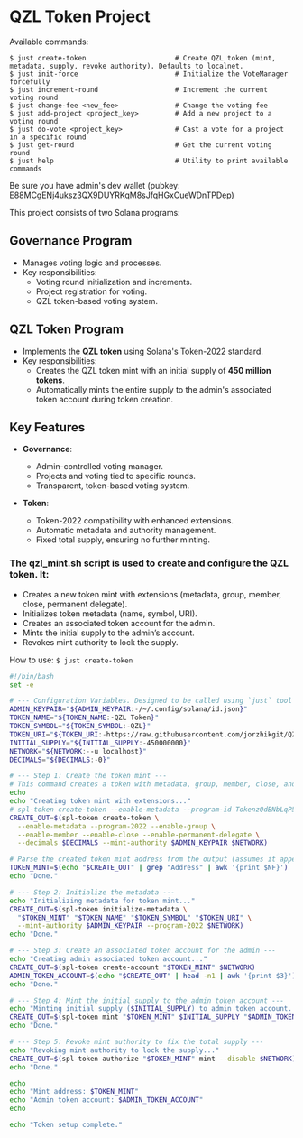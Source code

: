 # QZL Token Project

Available commands:
```shell
$ just create-token                      # Create QZL token (mint, metadata, supply, revoke authority). Defaults to localnet.
$ just init-force                        # Initialize the VoteManager forcefully
$ just increment-round                   # Increment the current voting round
$ just change-fee <new_fee>              # Change the voting fee
$ just add-project <project_key>         # Add a new project to a voting round
$ just do-vote <project_key>             # Cast a vote for a project in a specific round
$ just get-round                         # Get the current voting round
$ just help                              # Utility to print available commands
```
Be sure you have admin's dev wallet (pubkey: E88MCgENj4uksz3QX9DUYRKqM8sJfqHGxCueWDnTPDep)

This project consists of two Solana programs:

## Governance Program
- Manages voting logic and processes.
- Key responsibilities:
  - Voting round initialization and increments.
  - Project registration for voting.
  - QZL token-based voting system.

## QZL Token Program
- Implements the **QZL token** using Solana's Token-2022 standard.
- Key responsibilities:
  - Creates the QZL token mint with an initial supply of **450 million tokens**.
  - Automatically mints the entire supply to the admin's associated token account during token creation.

## Key Features
- **Governance**:
  - Admin-controlled voting manager.
  - Projects and voting tied to specific rounds.
  - Transparent, token-based voting system.
  
- **Token**:
  - Token-2022 compatibility with enhanced extensions.
  - Automatic metadata and authority management.
  - Fixed total supply, ensuring no further minting.

### The qzl_mint.sh script is used to create and configure the QZL token. It:
  - Creates a new token mint with extensions (metadata, group, member, close, permanent delegate).
  - Initializes token metadata (name, symbol, URI).
  -	Creates an associated token account for the admin.
  -	Mints the initial supply to the admin’s account.
  -	Revokes mint authority to lock the supply.

How to use: `$ just create-token`

```bash
#!/bin/bash
set -e

# --- Configuration Variables. Designed to be called using `just` tool ---
ADMIN_KEYPAIR="${ADMIN_KEYPAIR:-/~/.config/solana/id.json}"
TOKEN_NAME="${TOKEN_NAME:-QZL Token}"
TOKEN_SYMBOL="${TOKEN_SYMBOL:-QZL}"
TOKEN_URI="${TOKEN_URI:-https://raw.githubusercontent.com/jorzhikgit/QZL/main/metadata.json}"
INITIAL_SUPPLY="${INITIAL_SUPPLY:-450000000}"
NETWORK="${NETWORK:--u localhost}"
DECIMALS="${DECIMALS:-0}"

# --- Step 1: Create the token mint ---
# This command creates a token with metadata, group, member, close, and permanent delegate extensions enabled.
echo
echo "Creating token mint with extensions..."
# spl-token create-token --enable-metadata --program-id TokenzQdBNbLqP5VEhdkAS6EPFLC1PHnBqCXEpPxuEb -ul
CREATE_OUT=$(spl-token create-token \
  --enable-metadata --program-2022 --enable-group \
  --enable-member --enable-close --enable-permanent-delegate \
  --decimals $DECIMALS --mint-authority $ADMIN_KEYPAIR $NETWORK)

# Parse the created token mint address from the output (assumes it appears as the last word on the "Creating token" line)
TOKEN_MINT=$(echo "$CREATE_OUT" | grep "Address" | awk '{print $NF}')
echo "Done."

# --- Step 2: Initialize the metadata ---
echo "Initializing metadata for token mint..."
CREATE_OUT=$(spl-token initialize-metadata \
  "$TOKEN_MINT" "$TOKEN_NAME" "$TOKEN_SYMBOL" "$TOKEN_URI" \
  --mint-authority $ADMIN_KEYPAIR --program-2022 $NETWORK)
echo "Done."

# --- Step 3: Create an associated token account for the admin ---
echo "Creating admin associated token account..."
CREATE_OUT=$(spl-token create-account "$TOKEN_MINT" $NETWORK)
ADMIN_TOKEN_ACCOUNT=$(echo "$CREATE_OUT" | head -n1 | awk '{print $3}')
echo "Done."

# --- Step 4: Mint the initial supply to the admin token account ---
echo "Minting initial supply ($INITIAL_SUPPLY) to admin token account..."
CREATE_OUT=$(spl-token mint "$TOKEN_MINT" $INITIAL_SUPPLY "$ADMIN_TOKEN_ACCOUNT" $NETWORK)
echo "Done."

# --- Step 5: Revoke mint authority to fix the total supply ---
echo "Revoking mint authority to lock the supply..."
CREATE_OUT=$(spl-token authorize "$TOKEN_MINT" mint --disable $NETWORK)
echo "Done."

echo
echo "Mint address: $TOKEN_MINT"
echo "Admin token account: $ADMIN_TOKEN_ACCOUNT"
echo

echo "Token setup complete."
```

